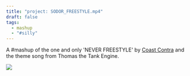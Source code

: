 ```yaml
---
title: "project: SODOR_FREESTYLE.mp4"
draft: false
tags:
  - mashup
  - "#silly"
---
```

A #mashup of the one and only 'NEVER FREESTYLE' by [Coast Contra](https://coastcontra.com) and the theme song from Thomas the Tank Engine.

![](https://www.youtube.com/watch?v=zGOPiN_5Voo)